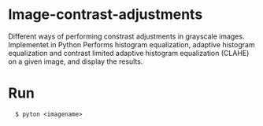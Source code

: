 # Image-contrast-adjustments
Different ways of performing constrast adjustments in grayscale images. Implementet in Python
Performs histogram equalization, adaptive histogram equalization and contrast limited adaptive histogram equalization (CLAHE) on a given image, and display the results.

# Run
      $ pyton <imagename>
